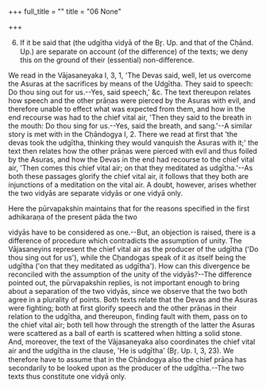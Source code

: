 +++
full_title = ""
title = "06 None"

+++


6. If it be said that (the udgītha vidyā of the Br̥. Up. and that of the Cḥānd. Up.) are separate on account (of the difference) of the texts; we deny this on the ground of their (essential) non-difference.

We read in the Vājasaneyaka I, 3, 1, 'The Devas said, well, let us overcome the Asuras at the sacrifices by means of the Udgītha. They said to speech: Do thou sing out for us.--Yes, said speech,' &c. The text thereupon relates how speech and the other prāṇas were pierced by the Asuras with evil, and therefore unable to effect what was expected from them, and how in the end recourse was had to the chief vital air, 'Then they said to the breath in the mouth: Do thou sing for us.--Yes, said the breath, and sang.'--A similar story is met with in the Cḥāndogya I, 2. There we read at first that 'the devas took the udgītha, thinking they would vanquish the Asuras with it;' the text then relates how the other prāṇas were pierced with evil and thus foiled by the Asuras, and how the Devas in the end had recourse to the chief vital air, 'Then comes this chief vital air; on that they meditated as udgītha.'--As both these passages glorify the chief vital air, it follows that they both are injunctions of a meditation on the vital air. A doubt, however, arises whether the two vidyās are separate vidyās or one vidyā only.

Here the pūrvapakshin maintains that for the reasons specified in the first adhikaraṇa of the present pāda the two

vidyās have to be considered as one.--But, an objection is raised, there is a difference of procedure which contradicts the assumption of unity. The Vājasaneyins represent the chief vital air as the producer of the udgītha ('Do thou sing out for us'), while the Cḥandogas speak of it as itself being the udgītha ('on that they meditated as udgītha'). How can this divergence be reconciled with the assumption of the unity of the vidyās?--The difference pointed out, the pūrvapakshin replies, is not important enough to bring about a separation of the two vidyās, since we observe that the two both agree in a plurality of points. Both texts relate that the Devas and the Asuras were fighting; both at first glorify speech and the other prāṇas in their relation to the udgītha, and thereupon, finding fault with them, pass on to the chief vital air; both tell how through the strength of the latter the Asuras were scattered as a ball of earth is scattered when hitting a solid stone. And, moreover, the text of the Vājasaneyaka also coordinates the chief vital air and the udgītha in the clause, 'He is udgītha' (Br̥. Up. I, 3, 23). We therefore have to assume that in the Cḥāndogya also the chief prāṇa has secondarily to be looked upon as the producer of the udgītha.--The two texts thus constitute one vidyā only.

